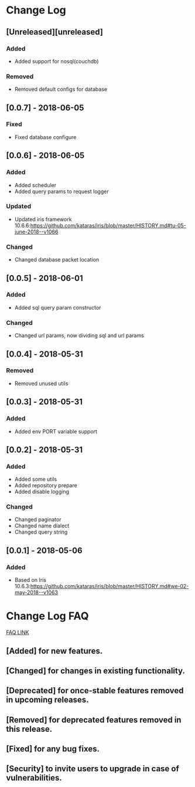 # Change Log

## [Unreleased][unreleased]

### Added
- Added support for nosql(couchdb)

### Removed
- Removed default configs for database

## [0.0.7] - 2018-06-05
### Fixed
- Fixed database configure

## [0.0.6] - 2018-06-05
### Added
- Added scheduler
- Added query params to request logger
### Updated
- Updated iris framework 10.6.6:https://github.com/kataras/iris/blob/master/HISTORY.md#tu-05-june-2018--v1066
### Changed
- Changed database packet location

## [0.0.5] - 2018-06-01
### Added
- Added sql query param constructor
### Changed
- Changed url params, now dividing sql and url params

## [0.0.4] - 2018-05-31
### Removed
- Removed unused utils

## [0.0.3] - 2018-05-31
### Added
- Added env PORT variable support

## [0.0.2] - 2018-05-31
### Added
- Added some utils
- Added repository prepare
- Added disable logging
### Changed
- Changed paginator
- Changed name dialect
- Changed query string

## [0.0.1] - 2018-05-06
### Added
- Based on Iris 10.6.3:https://github.com/kataras/iris/blob/master/HISTORY.md#we-02-may-2018--v1063

# Change Log FAQ

[FAQ LINK](http://keepachangelog.com/)

## [Added] for new features.
## [Changed] for changes in existing functionality.
## [Deprecated] for once-stable features removed in upcoming releases.
## [Removed] for deprecated features removed in this release.
## [Fixed] for any bug fixes.
## [Security] to invite users to upgrade in case of vulnerabilities.
